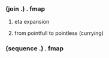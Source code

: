 ### (join .) . fmap 

1. eta expansion

2. from pointfull to pointless (currying)

### (sequence .) . fmap 
